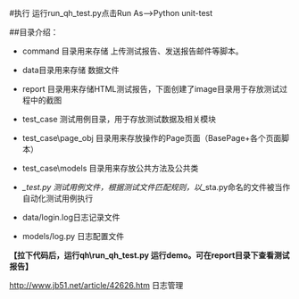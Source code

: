 
#执行
运行run_qh_test.py点击Run As-->Python unit-test

##目录介绍：

* command 目录用来存储 上传测试报告、发送报告邮件等脚本。

* data目录用来存储  数据文件

* report 目录用来存储HTML测试报告，下面创建了image目录用于存放测试过程中的截图

* test_case 测试用例目录，用于存放测试数据及相关模块

* test_case\page_obj 目录用来存放操作的Page页面（BasePage+各个页面脚本）

* test_case\models 目录用来存放公共方法及公共类

* *_test.py 测试用例文件，根据测试文件匹配规则，以*_sta.py命名的文件被当作自动化测试用例执行

* data/login.log日志记录文件

* models/log.py  日志配置文件 

**【拉下代码后，运行qh\run_qh_test.py 运行demo。可在report目录下查看测试报告】**


http://www.jb51.net/article/42626.htm 日志管理
